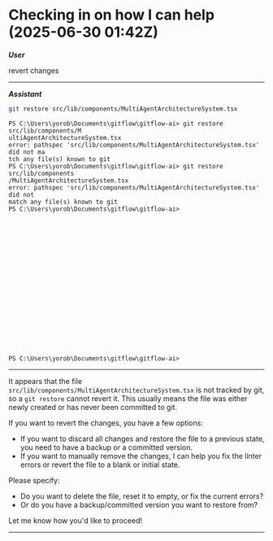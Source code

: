 <!-- Generated by SpecStory -->

# Checking in on how I can help (2025-06-30 01:42Z)

_**User**_

revert changes

---

_**Assistant**_

```bash
git restore src/lib/components/MultiAgentArchitectureSystem.tsx
```

```
PS C:\Users\yorob\Documents\gitflow\gitflow-ai> git restore src/lib/components/M
ultiAgentArchitectureSystem.tsx
error: pathspec 'src/lib/components/MultiAgentArchitectureSystem.tsx' did not ma
tch any file(s) known to git
PS C:\Users\yorob\Documents\gitflow\gitflow-ai> git restore src/lib/components
/MultiAgentArchitectureSystem.tsx
error: pathspec 'src/lib/components/MultiAgentArchitectureSystem.tsx' did not 
match any file(s) known to git
PS C:\Users\yorob\Documents\gitflow\gitflow-ai>




















PS C:\Users\yorob\Documents\gitflow\gitflow-ai>
```

---

It appears that the file `src/lib/components/MultiAgentArchitectureSystem.tsx` is not tracked by git, so a `git restore` cannot revert it. This usually means the file was either newly created or has never been committed to git.

If you want to revert the changes, you have a few options:
- If you want to discard all changes and restore the file to a previous state, you need to have a backup or a committed version.
- If you want to manually remove the changes, I can help you fix the linter errors or revert the file to a blank or initial state.

Please specify:
- Do you want to delete the file, reset it to empty, or fix the current errors?
- Or do you have a backup/committed version you want to restore from? 

Let me know how you'd like to proceed!

---

